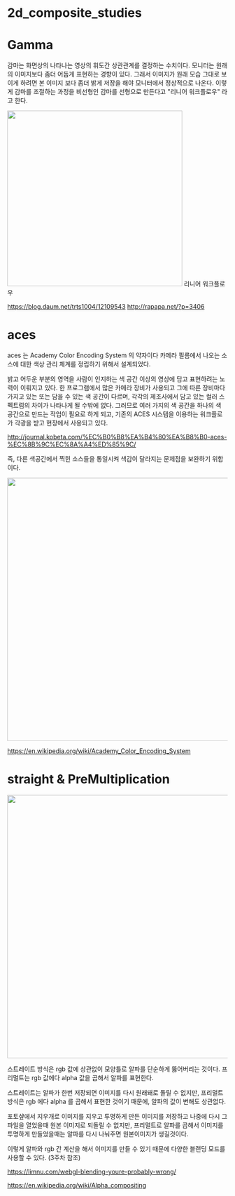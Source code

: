 # 2d_composite_studies
# Gamma
감마는 화면상의 나타나는 영상의 휘도간 상관관계를 결정하는 수치이다.
모니터는 원래의 이미지보다 좀더 어둡게 표현하는 경향이 있다. 그래서 이미지가 원래 모습 그대로 보이게 하려면 본 이미지 보다 좀더 밝게 저장을 해야 모니터에서 정상적으로 나온다.
이렇게 감마를 조절하는 과정을 비선형인 감마를 선형으로 만든다고 "리니어 워크플로우" 라고 한다.



<img src="http://rapapa.net/wp/wp-content/uploads/2018/06/i2eZj9U.png" width="400">
리니어 워크플로우


https://blog.daum.net/trts1004/12109543
http://rapapa.net/?p=3406

# aces
aces 는 Academy Color Encoding System 의 약자이다
카메라 필름에서 나오는 소스에 대한 색상 관리 체계를 정립하기 위해서 설계되었다.


밝고 어두운 부분의 영역을 사람이 인지하는 색 공간 이상의 영상에 담고 표현하려는 노력이 이뤄지고 있다. 한 프로그램에서 많은 카메라 장비가 사용되고 그에 따른 장비마다 가지고 있는 또는 담을 수 있는 색 공간이 다르며, 각각의 제조사에서 담고 있는 컬러 스펙트럼의 차이가 나타나게 될 수밖에 없다. 그러므로 여러 가지의 색 공간을 하나의 색 공간으로 만드는 작업이 필요로 하게 되고, 기존의 ACES 시스템을 이용하는 워크플로가 각광을 받고 현장에서 사용되고 있다. 

<http://journal.kobeta.com/%EC%B0%B8%EA%B4%80%EA%B8%B0-aces-%EC%8B%9C%EC%8A%A4%ED%85%9C/>


즉, 다른 색공간에서 찍힌 소스들을 통일시켜 색감이 달라지는 문제점을 보완하기 위함이다.


<img src="https://i1.wp.com/schoolofcolor.org/wp-content/uploads/2018/11/Post_HDTV_Workflow_Part_II_04.jpg?resize=768%2C585" width="600">


https://en.wikipedia.org/wiki/Academy_Color_Encoding_System


# straight & PreMultiplication
<img src="https://limnu.com/wp-content/uploads/2016/06/premult-vs-straight.jpeg" width="600">

스트레이트 방식은 rgb 값에 상관없이 모양틀로 알파를 단순하게 뚫어버리는 것이다.
프리멀트는 rgb 값에다 alpha 값을 곱해서 알파를 표현한다.

스트레이트는 알파가 한번 저장되면 이미지를 다시 원래돼로 돌릴 수 없지만, 프리멀트 방식은 rgb 에다 alpha 를 곱해서 표현한 것이기 때문에, 알파의 값이 변해도 상관없다.

포토샾에서 지우개로 이미지를 지우고 투명하게 만든 이미지를 저장하고 나중에 다시 그 파일을 열었을때 원본 이미지로 되돌릴 수 없지만,
프리멀트로 알파를 곱해서 이미지를 투명하게 만들었을때는 알파를 다시 나눠주면 원본이미지가 생길것이다.

이렇게 알파와 rgb 간 계산을 해서 이미지를 만들 수 있기 때문에 다양한 블랜딩 모드를 사용할 수 있다. (3주차 참조)

https://limnu.com/webgl-blending-youre-probably-wrong/

https://en.wikipedia.org/wiki/Alpha_compositing

